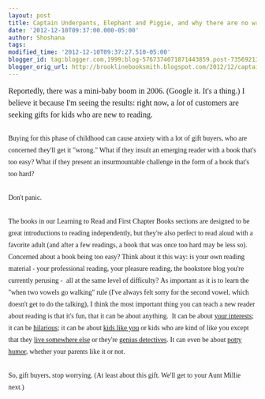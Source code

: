 ```yaml
---
layout: post
title: Captain Underpants, Elephant and Piggie, and why there are no wrong answers
date: '2012-12-10T09:37:00.000-05:00'
author: Shoshana
tags: 
modified_time: '2012-12-10T09:37:27.510-05:00'
blogger_id: tag:blogger.com,1999:blog-5767374071871443859.post-7356921378915804869
blogger_orig_url: http://brooklinebooksmith.blogspot.com/2012/12/captain-underpants-elephant-and-piggie.html
---
```


<span style="color: #222222; font-family: Georgia, serif; font-size: 16px; line-height: 24px;">Reportedly, there was a mini-baby boom in 2006. (Google it. It's a thing.) I believe it because I'm seeing the results: right now, a&nbsp;</span><em style="color: #222222; font-family: Georgia, serif; font-size: 16px; line-height: 24px;">lot</em><span style="color: #222222; font-family: Georgia, serif; font-size: 16px; line-height: 24px;">&nbsp;of customers are seeking gifts for kids who are new to reading.</span><br /><span style="color: #222222; font-family: Georgia, serif; font-size: 16px; line-height: 24px;"><br /></span><span style="color: #222222; font-family: Georgia, serif;"><span style="line-height: 24px;">Buying for this phase of childhood can cause anxiety with a lot of gift buyers, who are concerned they'll get it "wrong." What if they insult an emerging reader with a book that's too easy? What if they present an insurmountable challenge in the form of a book that's too hard?</span></span><br /><span style="color: #222222; font-family: Georgia, serif;"><span style="line-height: 24px;"><br /></span></span><span style="color: #222222; font-family: Georgia, serif;"><span style="line-height: 24px;">Don't panic.&nbsp;</span></span><br /><span style="color: #222222; font-family: Georgia, serif;"><span style="line-height: 24px;"><br /></span></span><span style="color: #222222; font-family: Georgia, serif;"><span style="line-height: 24px;">The books in our Learning to Read and First Chapter Books sections are designed to be great introductions to reading independently, but they're also perfect to read aloud with a favorite adult (and after a few readings, a book that was once too hard may be less so). Concerned about a book being too easy? Think about it this way: is your own reading material - your professional reading, your pleasure reading, the bookstore blog you're currently perusing -&nbsp;</span></span><span style="color: #222222; font-family: Georgia, serif; line-height: 24px;">&nbsp;all at the same level of difficulty?&nbsp;</span><span style="color: #222222; font-family: Georgia, serif; line-height: 24px;">As important as it is to learn the "when two vowels go walking" rule (I've always felt sorry for the second vowel, which doesn't get to do the talking), I think the most important thing you can teach a new reader about reading is that it's fun, that it can be about anything. &nbsp;It can be about <a href="http://www.brooklinebooksmith-shop.com/search/apachesolr_search/national%20geographic%20leveled%20readers">your interests</a>; it can be <a href="http://www.brooklinebooksmith-shop.com/search/apachesolr_search/elephant%20and%20piggie">hilarious</a>; it can be about <a href="http://www.brooklinebooksmith-shop.com/book/9780786838837">kids like you</a> or kids who are kind of like you except that they <a href="http://www.brooklinebooksmith-shop.com/book/9781935279730">live somewhere else</a> or they're <a href="http://www.brooklinebooksmith-shop.com/book/9780142408889">genius detectives</a>. I</span><span style="color: #222222; font-family: Georgia, serif; line-height: 24px;">t can even be about <a href="http://www.brooklinebooksmith-shop.com/book/9780545175340">potty humor</a>, whether your parents like it or not.</span><br /><span style="color: #222222; font-family: Georgia, serif;"><span style="line-height: 24px;"><br /></span></span><span style="color: #222222; font-family: Georgia, serif;"><span style="line-height: 24px;">So, gift buyers, stop worrying. (At least about this gift. We'll get to your Aunt Millie next.)</span></span><br /><br /><br style="color: #222222; font-family: Georgia, serif; font-size: 16px; line-height: 24px;" />